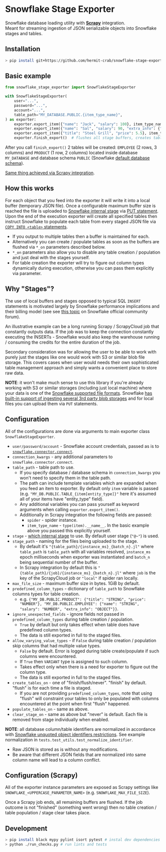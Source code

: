 # Snowflake Stage Exporter
Snowflake database loading utility with [**Scrapy**](https://scrapy.org/) integration.  
Meant for streaming ingestion of JSON serializable objects into Snowflake stages and tables.  

## Installation
```bash
> pip install git+https://github.com/hermit-crab/snowflake-stage-exporter.git
```

## Basic example

```python
from snowflake_stage_exporter import SnowflakeStageExporter

with SnowflakeStageExporter(
    user="...",
    password="...",
    account="...",
    table_path="MY_DATABASE.PUBLIC.{item_type_name}",
) as exporter:
    exporter.export_item({"name": "Jack", "salary": 100}, item_type_name="employee")
    exporter.export_item({"name": "Sal", "salary": 90, "extra_info": {"age": 20}}, item_type_name="employee")
    exporter.export_item({"title": "Steel Grill", "price": 5.5}, item_type_name="product")
    exporter.finish_export()  # flushes all stage buffers, creates tables and populates them with data inside stages
```

After you call `finish_export()` 2 tables will be created: `EMPLOYEE` (2 rows, 3 columns) and `PRODUCT` (1 row, 2 columns) located inside database `MY_DATABASE` and database schema `PUBLIC` (Snowflake [default database schema](https://docs.snowflake.com/en/sql-reference/sql/create-database.html#general-usage-notes)).

[Same thing achieved via Scrapy integration](./docs/scrapy_basic_example.md).

## How this works

For each object that you feed into the exporter it will write it into a local buffer (temporary JSON file). Once a configurable maximum buffer size is reached the file is uploaded to [Snowflake internal stage](https://docs.snowflake.com/en/user-guide/data-load-local-file-system-create-stage.html) via [PUT statement](https://docs.snowflake.com/en/sql-reference/sql/put.html). Upon the end of the execution exporter will create all specified tables then instruct Snowflake to populate each table from every staged JSON file via [`COPY INTO <table>` statements](https://docs.snowflake.com/en/sql-reference/sql/copy-into-table.html).

- If you output to multiple tables then a buffer is maintained for each.
- Alternatively you can create / populate tables as soon as the buffers are flushed via `*_on` parameters described below.
- `*_on` parameters also allow you to disable any table creation / population and just deal with the stages yourself.
- For table creation the exporter will try to figure out column types dynamically during execution, otherwise you can pass them explicitly via parameter.

## Why "Stages"?

The use of local buffers and stages opposed to typical SQL `INSERT` statements is motivated largely by Snowflake performance implications and their billing model (see see [this topic](https://community.snowflake.com/s/question/0D50Z00008JpBymSAF/implications-of-multiple-insert-statements-vs-copy-into) on Snowflake official community forum).

An illustrative example can be a long running Scrapy / ScrapyCloud job that constantly outputs data. If the job was to keep the connection constantly executing the INSERTs - Snowflake would also keep the warehouse running / consuming the credits for the entire duration of the job.

Secondary consideration was for allowing the user to be able to work with purely just the stages like one would work with S3 or similar blob file storage. This covers cases when user would needs their own sophisticated table management approach and simply wants a convenient place to store raw data.

**NOTE**: it won't make much sense to use this library if you're already working with S3 or similar storages (including just local machine) where your data is one of the [Snowflake supported file formats](https://docs.snowflake.com/en/user-guide/data-load-prepare.html#supported-file-formats). Snowflake [has built-in support of ingesting several 3rd party blob storages](https://docs.snowflake.com/en/user-guide/data-load-bulk.html) and for local files you can upload them via `PUT` statements.

## Configuration

All of the configurations are done via arguments to main exporter class `SnowflakeStageExporter`.

- `user/password/account` - Snowflake account credentials, passed as is to [`snowflake.connector.connect`](https://docs.snowflake.com/en/user-guide/python-connector-api.html#connect). 
- `connection_kwargs` - any additional parameters to `snowflake.connector.connect`.
- `table_path` - table path to use.
    - If you specify database / database schema in `connection_kwargs` you won't need to specify them in the table path.
    - The path can include template variables which are expanded when you feed an item to exporter. By default only `item` variable is passed (e.g. `"MY_DB.PUBLIC.TABLE_{item[entity_type]}"` here it's assumed all of your items have "entity_type" field).
    - Any additional variables you can pass yourself as keyword arguments when calling `exporter.export_item()`.
    - Additionally in Scrapy integration the following fields are passed:
        - `spider` - spider instance.
        - `item_type_name` - `type(item).__name__`. In the basic example above you passed this explicitly yourself.
- `stage` - [which internal stage](https://docs.snowflake.com/en/user-guide/data-load-local-file-system-stage.html#listing-staged-data-files) to use. By default user stage (`"@~"`) is used.
- `stage_path` - naming for the files being uploaded to the stage.
    - By default it's `"{table_path}/{instance_ms}_{batch_n}.jl"` where `table_path` is `table_path` with all variables resolved, `instance_ms` epoch milliseconds when exporter was instantiated and `batch_n` being sequential number of the buffer.
    - In Scrapy integration by default this is `"{table_path}/{job}/{instance_ms}_{batch_n}.jl"` where `job` is the key of the ScrapyCloud job or `"local"` if spider ran locally.
- `max_file_size` - maximum buffer size in bytes. 1GiB by default.
- `predefined_column_types` - dictionary of `table_path` to Snowflake columns types for table creation.
    - e.g. `{"MY_DB.PUBLIC.PRODUCT": {"title": "STRING", "price": "NUMBER"}, "MY_DB.PUBLIC.EMPLOYEE": {"name": "STRING", "salary": "NUMBER", "extra_info": "OBJECT"}}`.
- `ignore_unexpected_fields` - ignore fields not passed in `predefined_column_types` during table creation / population.
    - `True` by default but only takes effect when table does have predefined column types.
    - The data is still exported in full to the staged files.
- `allow_varying_value_types` - if `False` during table creation / population skip columns that had multiple value types.
    - `False` by default. Error is logged during table create/populate if such columns were encountered.
    - If `True` then `VARIANT` type is assigned to such column.
    - Takes effect only when there is a need for exporter to figure out the column type.
    - The data is still exported in full to the staged files.
- `create_tables_on` - one of "finish/flush/never". "finish" by default. "flush" is for each time a file is staged.
    - If you are not providing `predefined_column_types`, note that using "flush" will constraint your tables to only be populated with columns encountered at the point when first "flush" happened.
- `populate_tables_on` - same as above.
- `clear_stage_on` - same as above but "never" is default. Each file is removed from stage individually when enabled.

**NOTE**: all database column/table identifiers are normalized in accordance with [Snowflake unquoted object identifiers restrictions](https://docs.snowflake.com/en/sql-reference/identifiers-syntax.html). See example normalization in `tests.test_utils.test_normalize_identifier`.
- Raw JSON is stored as is without any modifications.
- Be aware that different JSON fields that are normalized into same column name will lead to a column conflict.

## Configuration (Scrapy)

All of the exporter instance parameters are exposed as Scrapy settings like `SNOWFLAKE_<UPPERCASE_PARAMETER_NAME>` (e.g. `SNOWFLAKE_MAX_FILE_SIZE`).

Once a Scrapy job ends, all remaining buffers are flushed. If the job outcome is not "finished" (something went wrong) then no table creation / table population / stage clear takes place.

## Development

```bash
> pip install black mypy pylint isort pytest # instal dev dependencies
> python ./run_checks.py # run lints and tests
```
